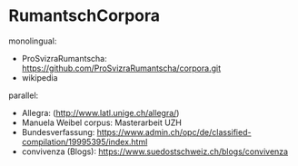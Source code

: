 # RumantschCorpora

monolingual:
 - ProSvizraRumantscha: https://github.com/ProSvizraRumantscha/corpora.git
 - wikipedia
 
parallel:
 - Allegra: (http://www.latl.unige.ch/allegra/)
 - Manuela Weibel corpus: Masterarbeit UZH
 - Bundesverfassung: https://www.admin.ch/opc/de/classified-compilation/19995395/index.html
 - convivenza (Blogs): https://www.suedostschweiz.ch/blogs/convivenza
